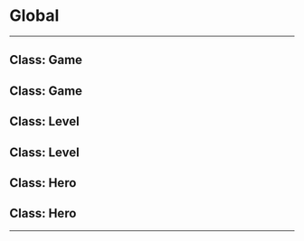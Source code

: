 # Global





* * *

## Class: Game



## Class: Game



## Class: Level



## Class: Level



## Class: Hero



## Class: Hero




* * *










